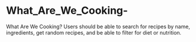 # What_Are_We_Cooking-
What Are We Cooking? Users should be able to search for recipes by name, ingredients, get random recipes, and be able to filter for diet or nutrition.
